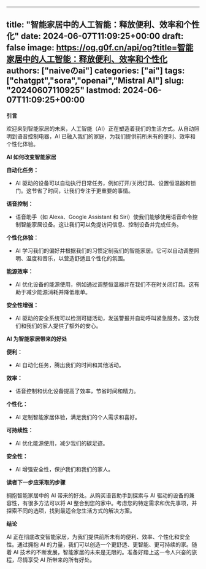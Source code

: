 
---
title: "智能家居中的人工智能：释放便利、效率和个性化"
date: 2024-06-07T11:09:25+00:00
draft: false
image: https://og.g0f.cn/api/og?title=智能家居中的人工智能：释放便利、效率和个性化
authors: ["naiveのai"]
categories: ["ai"]
tags: ["chatgpt","sora","openai","Mistral AI"]
slug: "20240607110925"
lastmod: 2024-06-07T11:09:25+00:00
---
**引言**

欢迎来到智能家居的未来，人工智能（AI）正在塑造着我们的生活方式。从自动照明到语音控制电器，AI 已融入我们的家庭，为我们提供前所未有的便利、效率和个性化体验。

**AI 如何改变智能家居**

**自动化任务：**
* AI 驱动的设备可以自动执行日常任务，例如打开/关闭灯具、设置恒温器和锁门。这节省了时间，让我们专注于更重要的事情。

**语音控制：**
* 语音助手（如 Alexa、Google Assistant 和 Siri）使我们能够使用语音命令控制智能家居设备。这让我们可以免提访问信息、控制设备并完成任务。

**个性化体验：**
* AI 学习我们的偏好并根据我们的习惯定制我们的智能家居。它可以自动调整照明、温度和音乐，以营造舒适且个性化的氛围。

**能源效率：**
* AI 优化设备的能源使用，例如通过调整恒温器并在我们不在时关闭灯具。这有助于减少能源消耗并降低账单。

**安全性增强：**
* AI 驱动的安全系统可以检测可疑活动，发送警报并自动呼叫紧急服务。这为我们和我们的家人提供了额外的安心。

**AI 为智能家居带来的好处**

**便利：**
* AI 自动化任务，腾出我们的时间和其他活动。

**效率：**
* 语音控制和优化设备提高了效率，节省时间和精力。

**个性化：**
* AI 定制智能家居体验，满足我们的个人需求和喜好。

**可持续性：**
* AI 优化能源使用，减少我们的碳足迹。

**安全性：**
* AI 增强安全性，保护我们和我们的家人。

**读者下一步应采取的步骤**

拥抱智能家居中的 AI 带来的好处。从购买语音助手到探索与 AI 驱动的设备的兼容性，有很多方法可以将 AI 整合到您的家中。考虑您的特定需求和优先事项，并探索不同的选项，找到最适合您生活方式的解决方案。

**结论**

AI 正在彻底改变智能家居，为我们提供前所未有的便利、效率、个性化和安全性。通过拥抱 AI 的力量，我们可以创造一个更舒适、更智能、更可持续的家。随着 AI 技术的不断发展，智能家居的未来是无限的。准备好踏上这一令人兴奋的旅程，尽情享受 AI 所带来的所有好处。